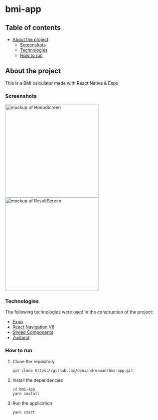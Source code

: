 # bmi-app

## Table of contents

- [About the project](#about-the-project)
  - [Screenshots](#screenshots)
  - [Technologies](#technologies)
  - [How to run](#how-to-run)

## About the project

This is a BMI calculator made with React Native & Expo

### Screenshots

<div>
  <img src="https://user-images.githubusercontent.com/78493997/192041372-14753009-6566-426a-8e75-9ec5b8907369.png" alt="mockup of HomeScreen" width="300"/>
  <img src="https://user-images.githubusercontent.com/78493997/192041389-c2919099-6376-4d8e-8f56-9cd9edf650cd.png" alt="mockup of ResultScreen" width="300"/>
</div>

### Technologies

The following technologies were used in the construction of the project:

- [Expo](https://expo.io/)
- [React Navigation V6](https://reactnavigation.org/)
- [Styled Components](https://styled-components.com/)
- [Zustand](https://zustand-demo.pmnd.rs/)

### How to run

1. Clone the repository

   ```bash
   git clone https://github.com/deniandreawan/bmi-app.git
   ```

2. Install the dependencies

   ```bash
   cd bmi-app
   yarn install
   ```

3. Run the application
   ```bash
   yarn start
   ```
